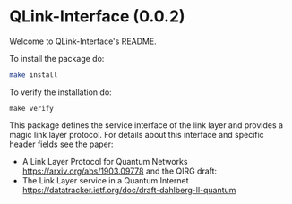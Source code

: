QLink-Interface (0.0.2)
=====================================================

Welcome to QLink-Interface's README.

To install the package do:
```bash
make install
```

To verify the installation do:
```
make verify
```

This package defines the service interface of the link layer and provides a magic link layer protocol.
For details about this interface and specific header fields see the paper:
* A Link Layer Protocol for Quantum Networks
  https://arxiv.org/abs/1903.09778
and the QIRG draft:
* The Link Layer service in a Quantum Internet
  https://datatracker.ietf.org/doc/draft-dahlberg-ll-quantum
